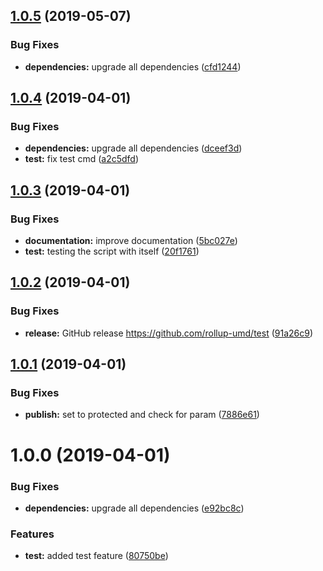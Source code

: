 ## [1.0.5](https://github.com/rollup-umd/test/compare/v1.0.4...v1.0.5) (2019-05-07)


### Bug Fixes

* **dependencies:** upgrade all dependencies ([cfd1244](https://github.com/rollup-umd/test/commit/cfd1244))

## [1.0.4](https://github.com/rollup-umd/test/compare/v1.0.3...v1.0.4) (2019-04-01)


### Bug Fixes

* **dependencies:** upgrade all dependencies ([dceef3d](https://github.com/rollup-umd/test/commit/dceef3d))
* **test:** fix test cmd ([a2c5dfd](https://github.com/rollup-umd/test/commit/a2c5dfd))

## [1.0.3](https://github.com/rollup-umd/test/compare/v1.0.2...v1.0.3) (2019-04-01)


### Bug Fixes

* **documentation:** improve documentation ([5bc027e](https://github.com/rollup-umd/test/commit/5bc027e))
* **test:** testing the script with itself ([20f1761](https://github.com/rollup-umd/test/commit/20f1761))

## [1.0.2](https://github.com/rollup-umd/test/compare/v1.0.1...v1.0.2) (2019-04-01)


### Bug Fixes

* **release:** GitHub release https://github.com/rollup-umd/test ([91a26c9](https://github.com/rollup-umd/test/commit/91a26c9))

## [1.0.1](https://module.kopaxgroup.com/rollup-umd/test/compare/v1.0.0...v1.0.1) (2019-04-01)


### Bug Fixes

* **publish:** set to protected and check for param ([7886e61](https://module.kopaxgroup.com/rollup-umd/test/commit/7886e61))

# 1.0.0 (2019-04-01)


### Bug Fixes

* **dependencies:** upgrade all dependencies ([e92bc8c](https://module.kopaxgroup.com/rollup-umd/test/commit/e92bc8c))


### Features

* **test:** added test feature ([80750be](https://module.kopaxgroup.com/rollup-umd/test/commit/80750be))
